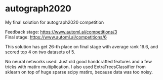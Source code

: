 # autograph2020
My final solution for autograph2020 competition

Feedback stage: https://www.automl.ai/competitions/3  
Final stage: https://www.automl.ai/competitions/6

This solution has get 26-th place on final stage with average rank 19.6, and scored top 4 on two datasets of 5.

No neural networks used. Just old good handcrafted features and a few tricks with matirx multiplication. I also used ExtraTreesClassifier from sklearn on top of huge sparse scipy matirx, because data was too noisy.
